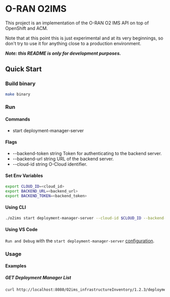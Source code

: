 # O-RAN O2IMS

This project is an implementation of the O-RAN O2 IMS API on top of
OpenShift and ACM.

Note that at this point this is just experimental and at its very beginnings,
so don't try to use it for anything close to a production environment.

***Note: this README is only for development purposes.***

## Quick Start

### Build binary
``` bash
make binary
```

### Run

#### Commands
* start deployment-manager-server

#### Flags
* --backend-token string   Token for authenticating to the backend server.
* --backend-url string     URL of the backend server.
* --cloud-id string        O-Cloud identifier.

#### Set Env Variables
``` bash
export CLOUD_ID=<cloud_id>
export BACKEND_URL=<backend_url>
export BACKEND_TOKEN=<backend_token>
```

#### Using CLI
```bash
./o2ims start deployment-manager-server --cloud-id $CLOUD_ID --backend-url $BACKEND_URL --backend-token $BACKEND_TOKEN
```

#### Using VS Code

`Run and Debug` with the `start deployment-manager-server` [configuration](.vscode/launch.json).

### Usage

#### Examples

##### GET Deployment Manager List 
```bash
curl http://localhost:8080/O2ims_infrastructureInventory/1.2.3/deploymentManagers
```
